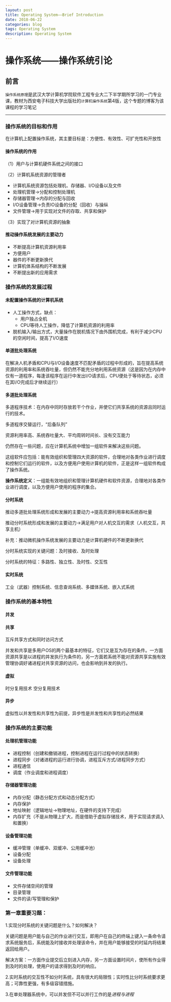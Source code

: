 ```yaml
---
layout: post
title: Operating System——Brief Introduction
date: 2018-06-22
categories: blog
tags: Operating System
description: Operating System
---
```


# 操作系统——操作系统引论

## 前言

`操作系统原理`是武汉大学计算机学院软件工程专业大二下半学期所学习的一门专业课，教材为西安电子科技大学出版社的`计算机操作系统`第4版，这个专题的博客为该课程的学习笔记

---
### 操作系统的目标和作用

在计算机上配置操作系统，其主要目标是：方便性、有效性、可扩充性和开放性

#### 操作系统的作用
（1）用户与计算机硬件系统之间的接口

（2）计算机系统资源的管理者
- 计算机系统资源包括处理机、存储器、I/O设备以及文件
- 处理机管理->分配和控制处理机
- 存储器管理->内存的分配与回收
- I/O设备管理->负责IO设备的分配（回收）与操纵
- 文件管理->用于实现对文件的存取、共享和保护

（3）实现了对计算机资源的抽象

#### 推动操作系统发展的主要动力
- 不断提高计算机资源利用率
- 方便用户
- 器件的不断更新换代
- 计算机体系结构的不断发展
- 不断提出新的应用需求

### 操作系统的发展过程

#### 未配置操作系统的计算机系统
- 人工操作方式，缺点：
  - 用户独占全机
  - CPU等待人工操作，降低了计算机资源的利用率
- 脱机输入/输出方式，大量操作在脱机情况下由外围机完成，有利于减少CPU的空闲时间，提高了I/O速度

#### 单道批处理系统
在解决人机矛盾和CPU与I/O设备速度不匹配矛盾的过程中形成的，旨在提高系统资源的利用率和系统吞吐量，但仍然不能充分地利用系统资源（这是因为在内存中仅有一道程序，每逢该程序在运行中发出I/O请求后，CPU便处于等待状态，必须在其I/O完成后才继续运行）

#### 多道批处理系统
多道程序技术：在内存中同时存放若干个作业，并使它们共享系统的资源且同时运行的技术。

多道程序交替运行，“后备队列”

资源利用率高、系统吞吐量大、平均周转时间长、没有交互能力

仍然存在一些问题，应在计算机系统中增加一组软件来解决这些问题。

这组软件应包括：能有效组织和管理四大资源的软件，合理地对各类作业进行调度和控制它们运行的软件，以及方便用户使用计算机的软件，正是这样一组软件构成了操作系统。

**操作系统定义**：一组能有效地组织和管理计算机硬件和软件资源，合理地对各类作业进行调度，以及方便用户使用的程序的集合。

#### 分时系统

推动多道批处理系统形成和发展的主要动力->提高资源利用率和系统吞吐量

推动分时系统形成和发展的主要动力->满足用户对人机交互的需求（人机交互，共享主机）

补充：推动微机操作系统发展的主要动力是计算机硬件的不断更新换代

分时系统实现的关键问题：及时接收、及时处理

分时系统的特征：多路性、独立性、及时性、交互性

#### 实时系统
工业（武器）控制系统、信息查询系统、多媒体系统、嵌入式系统

### 操作系统的基本特性
#### 并发
#### 共享
互斥共享方式和同时访问方式

并发和共享是多用户OS的两个最基本的特征，它们又是互为存在的条件。一方面资源共享是以进程的并发执行为条件的，另一方面若系统不能对资源共享实施有效管理协调好诸进程对共享资源的访问，也会影响到并发的执行。

#### 虚拟
时分复用技术 空分复用技术

#### 异步

虚拟性以并发性和共享性为前提，异步性是并发性和共享性的必然结果

### 操作系统的主要功能
#### 处理机管理功能
- 进程控制（创建和撤销进程，控制进程在运行过程中的状态转换）
- 进程同步（对诸进程的运行进行协调，进程互斥方式/进程同步方式）
- 进程通信
- 调度（作业调度和进程调度）

#### 存储器管理功能
- 内存分配（静态分配方式和动态分配方式）
- 内存保护
- 地址映射（逻辑地址->物理地址，在硬件的支持下完成）
- 内存扩充（不是从物理上扩大，而是借助于虚拟存储技术，用于实现请求调入和置换）

#### 设备管理功能
- 缓冲管理（单缓冲、双缓冲、公用缓冲池）
- 设备分配
- 设备处理

#### 文件管理功能
- 文件存储空间的管理
- 目录管理
- 文件的读/写管理和保护

### 第一章重要习题：

1.实现分时系统的关键问题是什么？如何解决？

关键问题是用户能与自己的作业进行交互，即用户在自己的终端上键入一条命令请求系统服务后，系统能及时接收并处理该命令，并在用户能够接受的时延内将结果返回给用户。

解决方案：一方面作业提交后立刻进入内存，另一方面设置时间片，使所有作业得到及时的处理，使用户的请求得到及时的响应。

2.实时系统的交互性不如分时系统，具有很大的局限性；实时性比分时系统要求更高；可靠性更强，有多级容错措施。

3.在单处理器系统中，可以并发但不可以并行工作的是*进程与进程*
